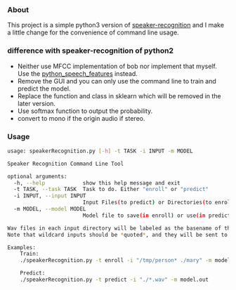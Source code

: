 ### About
This project is a simple python3 version of [speaker-recognition](https://github.com/ppwwyyxx/speaker-recognition) and I make a little change for the convenience of command line usage.

### difference with speaker-recognition of python2
+ Neither use MFCC implementation of bob nor implement that myself. Use the [python_speech_features](https://github.com/jameslyons/python_speech_features) instead.
+ Remove the GUI and you can only use the command line to train and predict the model. 
+ Replace the function and class in sklearn which will be removed in the later version.
+ Use softmax function to output the probability.
+ convert to mono if the origin audio if stereo.

### Usage
```sh
usage: speakerRecognition.py [-h] -t TASK -i INPUT -m MODEL

Speaker Recognition Command Line Tool

optional arguments:
  -h, --help            show this help message and exit
  -t TASK, --task TASK  Task to do. Either "enroll" or "predict"
  -i INPUT, --input INPUT
                        Input Files(to predict) or Directories(to enroll)
  -m MODEL, --model MODEL
                        Model file to save(in enroll) or use(in predict)

Wav files in each input directory will be labeled as the basename of the directory.
Note that wildcard inputs should be *quoted*, and they will be sent to glob module.

Examples:
    Train:
    ./speakerRecognition.py -t enroll -i "/tmp/person* ./mary" -m model.out

    Predict:
    ./speakerRecognition.py -t predict -i "./*.wav" -m model.out
```
